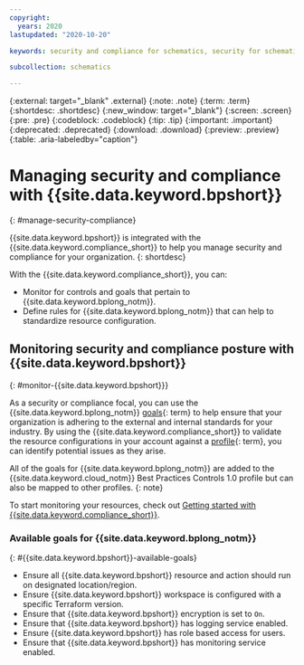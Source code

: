 ```yaml
---
copyright:
  years: 2020
lastupdated: "2020-10-20"

keywords: security and compliance for schematics, security for schematics, compliance for schematics,

subcollection: schematics

---
```


{:external: target="_blank" .external}
{:note: .note}
{:term: .term}
{:shortdesc: .shortdesc}
{:new_window: target="_blank"}
{:screen: .screen}
{:pre: .pre}
{:codeblock: .codeblock}
{:tip: .tip}
{:important: .important}
{:deprecated: .deprecated}
{:download: .download}
{:preview: .preview}
{:table: .aria-labeledby="caption"}


# Managing security and compliance with {{site.data.keyword.bpshort}}
{: #manage-security-compliance}

{{site.data.keyword.bpshort}} is integrated with the {{site.data.keyword.compliance_short}} to help you manage security and compliance for your organization.
{: shortdesc}

With the {{site.data.keyword.compliance_short}}, you can:

* Monitor for controls and goals that pertain to {{site.data.keyword.bplong_notm}}.
* Define rules for {{site.data.keyword.bplong_notm}} that can help to standardize resource configuration.


## Monitoring security and compliance posture with {{site.data.keyword.bpshort}}
{: #monitor-{{site.data.keyword.bpshort}}}

As a security or compliance focal, you can use the {{site.data.keyword.bplong_notm}} [goals](#x2117978){: term} to help ensure that your organization is adhering to the external and internal standards for your industry. By using the {{site.data.keyword.compliance_short}} to validate the resource configurations in your account against a [profile](#x2034950){: term}, you can identify potential issues as they arise.

All of the goals for {{site.data.keyword.bplong_notm}} are added to the {{site.data.keyword.cloud_notm}} Best Practices Controls 1.0 profile but can also be mapped to other profiles.
{: note}

To start monitoring your resources, check out [Getting started with {{site.data.keyword.compliance_short}}](/docs/security-compliance?topic=security-compliance-getting-started).

### Available goals for {{site.data.keyword.bplong_notm}}
{: #{{site.data.keyword.bpshort}}-available-goals}

* Ensure all {{site.data.keyword.bpshort}} resource and action should run on designated location/region.
* Ensure {{site.data.keyword.bpshort}} workspace is configured with a specific Terraform version.
* Ensure that {{site.data.keyword.bpshort}} encryption is set to `On`.
* Ensure that {{site.data.keyword.bpshort}} has logging service enabled.
* Ensure {{site.data.keyword.bpshort}} has role based access for users.
* Ensure that {{site.data.keyword.bpshort}} has monitoring service enabled.


